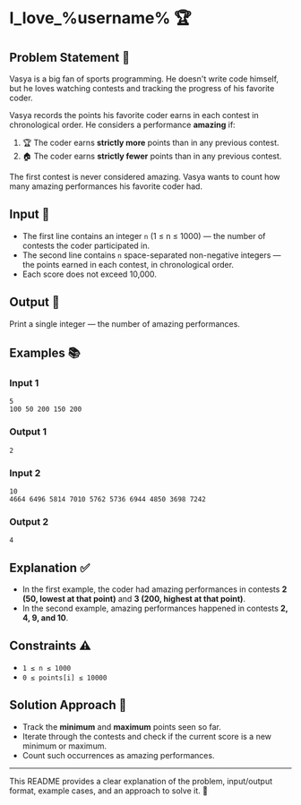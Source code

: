 # I_love_%username% 🏆

## Problem Statement 📃
Vasya is a big fan of sports programming. He doesn't write code himself, but he loves watching contests and tracking the progress of his favorite coder. 

Vasya records the points his favorite coder earns in each contest in chronological order. He considers a performance **amazing** if:
1. 🏆 The coder earns **strictly more** points than in any previous contest.
2. 🏠 The coder earns **strictly fewer** points than in any previous contest.

The first contest is never considered amazing. Vasya wants to count how many amazing performances his favorite coder had.

## Input 📝
- The first line contains an integer `n` (1 ≤ n ≤ 1000) — the number of contests the coder participated in.
- The second line contains `n` space-separated non-negative integers — the points earned in each contest, in chronological order.
- Each score does not exceed 10,000.

## Output 📢
Print a single integer — the number of amazing performances.

## Examples 📚
### Input 1
```
5
100 50 200 150 200
```
### Output 1
```
2
```
### Input 2
```
10
4664 6496 5814 7010 5762 5736 6944 4850 3698 7242
```
### Output 2
```
4
```

## Explanation ✅
- In the first example, the coder had amazing performances in contests **2 (50, lowest at that point)** and **3 (200, highest at that point)**.
- In the second example, amazing performances happened in contests **2, 4, 9, and 10**.

## Constraints ⚠️
- `1 ≤ n ≤ 1000`
- `0 ≤ points[i] ≤ 10000`

## Solution Approach 🔄
- Track the **minimum** and **maximum** points seen so far.
- Iterate through the contests and check if the current score is a new minimum or maximum.
- Count such occurrences as amazing performances.

---

This README provides a clear explanation of the problem, input/output format, example cases, and an approach to solve it. 🚀

